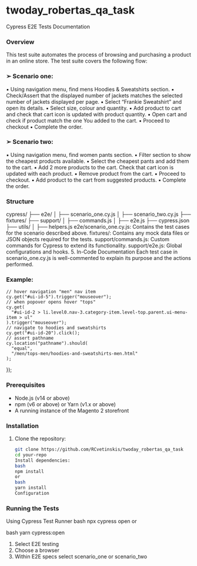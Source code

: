 # twoday_robertas_qa_task

Cypress E2E Tests Documentation

### Overview

This test suite automates the process of browsing and purchasing a product in an online store. The test suite covers the following flow:
### ➢ Scenario one:
▪ Using navigation menu, find mens Hoodies & Sweatshirts section. 
▪ Check/Assert that the displayed number of jackets matches the selected 
number of jackets displayed per page.
▪ Select “Frankie Sweatshirt” and open its details.
▪ Select size, colour and quantity.
▪ Add product to cart and check that cart icon is updated with product quantity.
▪ Open cart and check if product match the one You added to the cart.
▪ Proceed to checkout
▪ Complete the order.
### ➢ Scenario two:
▪ Using navigation menu, find women pants section.
▪ Filter section to show the cheapest products available.
▪ Select the cheapest pants and add them to the cart.
▪ Add 2 more products to the cart. Check that cart icon is updated with each 
product.
▪ Remove product from the cart.
▪ Proceed to checkout.
▪ Add product to the cart from suggested products.
▪ Complete the order.

### Structure

cypress/
├── e2e/
│   ├── scenario_one.cy.js
│   ├── scenario_two.cy.js
├── fixtures/
├── support/
│   ├── commands.js
│   ├── e2e.js
├── cypress.json
├── utils/
│   ├── helpers.js
e2e/scenario_one.cy.js: Contains the test cases for the scenario described above.
fixtures/: Contains any mock data files or JSON objects required for the tests.
support/commands.js: Custom commands for Cypress to extend its functionality.
support/e2e.js: Global configurations and hooks. 5. In-Code Documentation
Each test case in scenario_one.cy.js is well-commented to explain its purpose and the actions performed.

### Example:
    // hover navigation "men" nav item
    cy.get("#ui-id-5").trigger("mouseover");
    // when popover opens hover "tops"
    cy.get(
      "#ui-id-2 > li.level0.nav-3.category-item.level-top.parent.ui-menu-item > ul"
    ).trigger("mouseover");
    // navigate to hoodies and sweatshirts
    cy.get("#ui-id-20").click();
    // assert pathname
    cy.location("pathname").should(
      "equal",
      "/men/tops-men/hoodies-and-sweatshirts-men.html"
    );

});

### Prerequisites

- Node.js (v14 or above)
- npm (v6 or above) or Yarn (v1.x or above)
- A running instance of the Magento 2 storefront

### Installation

1. Clone the repository:
   ```bash
   git clone https://github.com/RCvetinskis/twoday_robertas_qa_task
   cd your-repo
   Install dependencies:
   bash
   npm install
   or
   bash
   yarn install
   Configuration
   ```

### Running the Tests

Using Cypress Test Runner
bash
npx cypress open
or

bash
yarn cypress:open

1. Select E2E testing
2. Choose a browser
3. Within  E2E specs  select scenario_one or scenario_two
